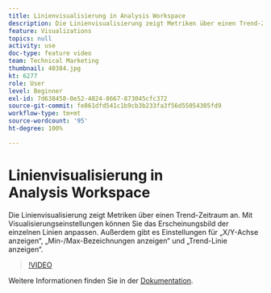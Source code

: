 ```yaml
---
title: Linienvisualisierung in Analysis Workspace
description: Die Linienvisualisierung zeigt Metriken über einen Trend-Zeitraum an. Mit Visualisierungseinstellungen können Sie das Erscheinungsbild der einzelnen Linien anpassen. Außerdem gibt es Einstellungen für „X/Y-Achse anzeigen“, „Min-/Max-Bezeichnungen anzeigen“ und „Trend-Linie anzeigen“.
feature: Visualizations
topics: null
activity: use
doc-type: feature video
team: Technical Marketing
thumbnail: 40384.jpg
kt: 6277
role: User
level: Beginner
exl-id: 7d638458-0e52-4824-8667-873045cfc372
source-git-commit: fe861dfd541c1b9cb3b233fa3f56d55054305fd9
workflow-type: tm+mt
source-wordcount: '95'
ht-degree: 100%

---
```


# Linienvisualisierung in Analysis Workspace

Die Linienvisualisierung zeigt Metriken über einen Trend-Zeitraum an. Mit Visualisierungseinstellungen können Sie das Erscheinungsbild der einzelnen Linien anpassen. Außerdem gibt es Einstellungen für „X/Y-Achse anzeigen“, „Min-/Max-Bezeichnungen anzeigen“ und „Trend-Linie anzeigen“.

>[!VIDEO](https://video.tv.adobe.com/v/40384/?quality=12&learn=on)

Weitere Informationen finden Sie in der [Dokumentation](https://experienceleague.adobe.com/docs/analytics/analyze/analysis-workspace/visualizations/line.html?lang=de).
